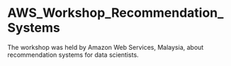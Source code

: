 # AWS_Workshop_Recommendation_Systems
The workshop was held by Amazon Web Services, Malaysia, about recommendation systems for data scientists. 
